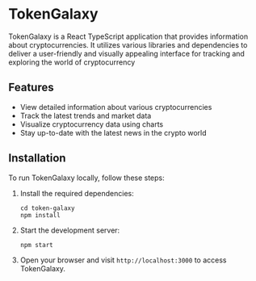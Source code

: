 # TokenGalaxy

TokenGalaxy is a React TypeScript application that provides information about cryptocurrencies. It utilizes various libraries and dependencies to deliver a user-friendly and visually appealing interface for tracking and exploring the world of cryptocurrency

## Features

- View detailed information about various cryptocurrencies
- Track the latest trends and market data
- Visualize cryptocurrency data using charts
- Stay up-to-date with the latest news in the crypto world

## Installation

To run TokenGalaxy locally, follow these steps:

1. Install the required dependencies:
   ```
   cd token-galaxy
   npm install
   ```

2. Start the development server:
   ```
   npm start
   ```

3. Open your browser and visit `http://localhost:3000` to access TokenGalaxy.


